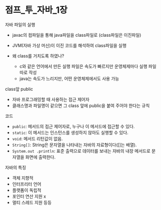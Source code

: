 # 점프_투_자바_1장

자바 파일의 실행

- javac의 컴파일을 통해 java파일을 class파일로 (class파일은 이진파일)
- JVM(자바 가상 머신)이 이진 코드를 해석하여 class파일을 실행

- 왜 class를 거치도록 하였나?
    - c와 같은 언어에서 만든 실행 파일은 속도가 빠르지만 운영체제마다 실행 파일 따로 작성
    - java는 속도가 느리지만, 어떤 운영체제에서도 사용 가능
    

class앞 public

- 자바 프로그래밍할 때 사용하는 접근 제어자
- 클래스명과 파일명이 같으면 그 class 앞에 public을 붙여 주어야 한다는 규칙

코드

- `public`: 메서드의 접근 제어자로, 누구나 이 메서드에 접근할 수 있다.
- `static`: 이 메서드는 인스턴스를 생성하지 않아도 실행할 수 있다.
- `void`: 메서드 리턴값이 없음.
- `String[]`: String은 문자열을 나타내는 자바의 자료형이다([]는 배열).
- `System.out .println`: 표준 출력으로 데이터를 보내는 자바의 내장 메서드로 문자열을 화면에 출력한다.

자바의 특징

- 객체 지향적
- 인터프리터 언어
- 플랫폼이 독립적
- 포인터 연산 지원 x
- 멀티 스레드 지원 등등